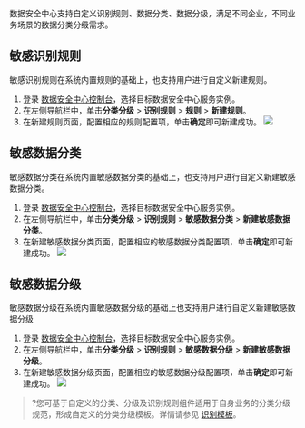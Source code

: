 数据安全中心支持自定义识别规则、数据分类、数据分级，满足不同企业，不同业务场景的数据分类分级需求。

## 敏感识别规则

敏感识别规则在系统内置规则的基础上，也支持用户进行自定义新建规则。

1. 登录 [数据安全中心控制台](https://console.cloud.tencent.com/dsgc/overview)，选择目标数据安全中心服务实例。
2. 在左侧导航栏中，单击**分类分级** > **识别规则** > **规则** > **新建规则**。
3. 在新建规则页面，配置相应的规则配置项，单击**确定**即可新建成功。
![](https://qcloudimg.tencent-cloud.cn/raw/fa27aea8b70a3b4346323934dd9de0b5.png)


## 敏感数据分类
敏感数据分类在系统内置敏感数据分类的基础上，也支持用户进行自定义新建敏感数据分类。

1. 登录 [数据安全中心控制台](https://console.cloud.tencent.com/dsgc/overview)，选择目标数据安全中心服务实例。
2. 在左侧导航栏中，单击**分类分级** > **识别规则** > **敏感数据分类** > **新建敏感数据分类**。
3. 在新建敏感数据分类页面，配置相应的敏感数据分类配置项，单击**确定**即可新建成功。
![](https://qcloudimg.tencent-cloud.cn/raw/c420ca9e05483c11b0bb57d97a9821a3.png)


## 敏感数据分级
敏感数据分级在系统内置敏感数据分级的基础上也支持用户进行自定义新建敏感数据分级
1. 登录 [数据安全中心控制台](https://console.cloud.tencent.com/dsgc/overview)，选择目标数据安全中心服务实例。
2. 在左侧导航栏中，单击**分类分级** > **识别规则** > **敏感数据分级** > **新建敏感数据分级**。
3. 在新建敏感数据分级页面，配置相应的敏感数据分级配置项，单击**确定**即可新建成功。
![](https://qcloudimg.tencent-cloud.cn/raw/9aa3d1efe7e46518adec8a9ec94fe620.png)
>?您可基于自定义的分类、分级及识别规则组件适用于自身业务的分类分级规范，形成自定义的分类分级模板。详情请参见 [识别模板](https://cloud.tencent.com/document/product/1087/89472)。
